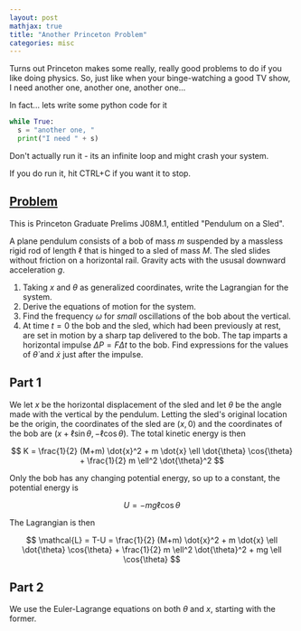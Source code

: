 ```yaml
---
layout: post
mathjax: true
title: "Another Princeton Problem"
categories: misc
---
```


Turns out Princeton makes some really, really good problems to do if you like doing physics.
So, just like when your binge-watching a good TV show, I need another one, another one, another one...

In fact... lets write some python code for it

```python
while True:
  s = "another one, "
  print("I need " + s)
```

Don't actually run it - its an infinite loop and might crash your system.

If you do run it, hit CTRL+C if you want it to stop.

## [Problem](https://phy.princeton.edu/sites/physics/files/graduate-program/prelims/PrelimJ08.pdf)
This is Princeton Graduate Prelims J08M.1, entitled "Pendulum on a Sled".

A plane pendulum consists of a bob of mass $m$ suspended by a massless rigid rod of length $\ell$ that is hinged to a sled
of mass $M$.
The sled slides without friction on a horizontal rail.
Gravity acts with the ususal downward acceleration $g$.

1. Taking $x$ and $\theta$ as generalized coordinates, write the Lagrangian for the system.
2. Derive the equations of motion for the system.
3. Find the frequency $\omega$ for *small* oscillations of the bob about the vertical.
4. At time $t=0$ the bob and the sled, which had been previously at rest, are set in motion by a sharp tap delivered to the bob. The tap imparts a horizontal impulse $\Delta P = F \Delta t$ to the bob. Find expressions for the values of $\dot \theta$ and $\dot x$ just after the impulse.

## Part 1
We let $x$ be the horizontal displacement of the sled and let $\theta$ be the angle made with the vertical by the pendulum.
Letting the sled's original location be the origin, the coordinates of the sled are $(x,0)$ and the coordinates of the bob are $(x + \ell \sin{\theta}, -\ell \cos \theta)$.
The total kinetic energy is then


$$
K = \frac{1}{2} (M+m) \dot{x}^2 + m \dot{x} \ell \dot{\theta} \cos{\theta} + \frac{1}{2} m \ell^2 \dot{\theta}^2
$$


Only the bob has any changing potential energy, so up to a constant, the potential energy is


$$
U = -mg \ell \cos{\theta}
$$


The Lagrangian is then


$$
\mathcal{L} = T-U = \frac{1}{2} (M+m) \dot{x}^2 + m \dot{x} \ell \dot{\theta} \cos{\theta} + \frac{1}{2} m \ell^2 \dot{\theta}^2 + mg \ell \cos{\theta}
$$

## Part 2

We use the Euler-Lagrange equations on both $\theta$ and $x$, starting with the former.

